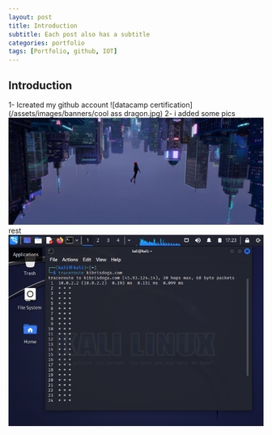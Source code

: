 ```yaml
---
layout: post
title: Introduction 
subtitle: Each post also has a subtitle
categories: portfolio
tags: [Portfolio, github, IOT]
---
```


## Introduction
1- Icreated my github account
![datacamp certification](/assets/images/banners/cool ass dragon.jpg)
2- i added some pics
![datacamp certification](/assets/images/banners/spiderman.jpeg)
rest
![datacamp certification](/assets/images/banners/lab1/1.png)
